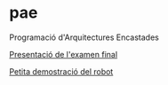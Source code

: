 pae
===

Programació d'Arquitectures Encastades

[Presentació de l'examen final](http://mithrandir0x.github.io/pae/presentation/)

[Petita demostració del robot](http://www.youtube.com/watch?v=koJn_bkwFbs)
